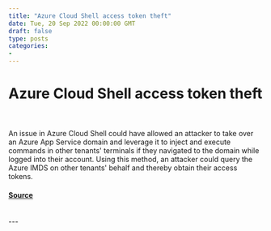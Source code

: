 ```yaml
---
title: "Azure Cloud Shell access token theft"
date: Tue, 20 Sep 2022 00:00:00 GMT
draft: false
type: posts
categories: 
- 
---
```

# Azure Cloud Shell access token theft

<br/>

<br/>
An issue in Azure Cloud Shell could have allowed an attacker to take over an Azure App Service domain and leverage it to inject and execute commands in other tenants' terminals if they navigated to the domain while logged into their account. Using this method, an attacker could query the Azure IMDS on other tenants' behalf and thereby obtain their access tokens.

#### [Source](https://www.cloudvulndb.org/azure-cloudshell-injection)

<br/>
---
